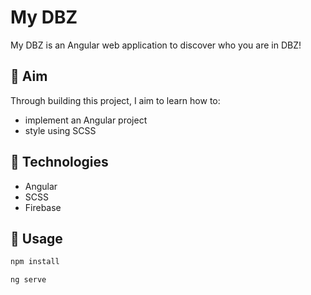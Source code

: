# My DBZ
My DBZ is an Angular web application to discover who you are in DBZ!

## 🎯 Aim
Through building this project, I aim to learn how to:
- implement an Angular project
- style using SCSS

## 🤖 Technologies
- Angular
- SCSS
- Firebase

## 🔨 Usage
```bash
npm install
```

```bash
ng serve
```
